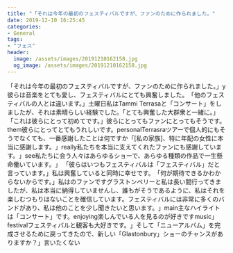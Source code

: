```yaml
---
title: "「それは今年の最初のフェスティバルですが、ファンのために作られました。"
date: 2019-12-10 16:25:45
categories:
- General
tags:
- "フェス"
header:
  image: /assets/images/20191210162158.jpg
  og_image: /assets/images/20191210162158.jpg
---
```


「それは今年の最初のフェスティバルですが、ファンのために作られました。」y彼らは音楽をとても愛し、フェスティバルにとても興奮しました。‬「他のフェスティバルの人とは違います。」‬土曜日私はTammi Terrasaと「コンサート」をしましたが、それは素晴らしい経験でした。「とても興奮した大群衆と一緒に。」「これは彼らにとって初めてです。」彼らにとってもファンにとってもそうです。‬them彼らにとってとてもうれしいです。personalTerrasra‬ツアーで個人的にもそうでなくても、一番感謝したことは何ですか「[私の家族]、特に年配の女性に本当に感謝します。‪」really私たちを本当に支えてくれたファンにも感謝しています。‬‬」see私たちに会う人々は‬あらゆるショーで、あらゆる種類の作品で一生懸命働いています。‬」 「彼らはいつもフェスティバルは「フェスティバル」だと言っています。」‪私は興奮していると同時に幸せです。‬「何が期待できるかわからないからです。」‬‬私は‬のファンですグラストンベリーと私は長い間行ってきましたが、私は本当に納得していませんし、誰もがそうであるように、私はそれを楽しむつもりはないことを確信しています。フェスティバルには非常に多くのバンドがあり、私は他のことを少し聞きたいと思います。‬」main主なハイライトは「コンサート」です。enjoying楽しんでいる人を見るのが好きですmusic」festivalフェスティバルと観客も大好きです。‬」そして「ニューアルバム」を完成させるために戻ってきたので、新しい「Glastonbury」ショーのチャンスがありますか？」言いたくない
